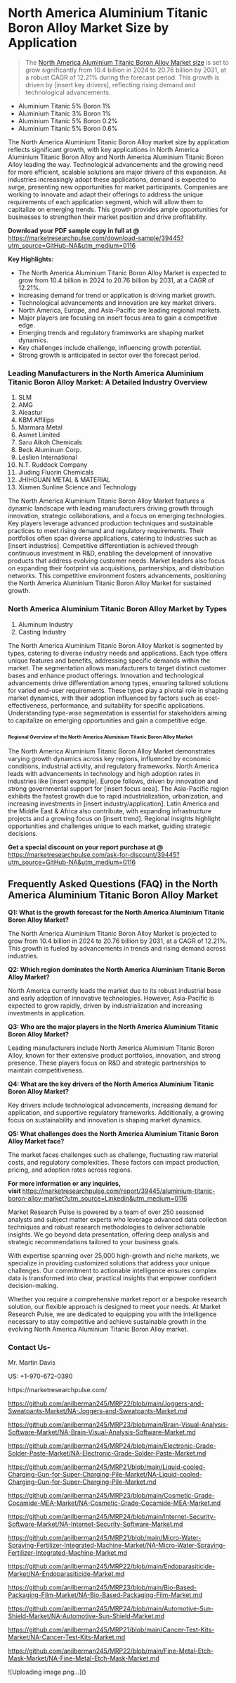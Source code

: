 <h1>North America Aluminium Titanic Boron Alloy Market&nbsp;Size by Application</h1><blockquote><p>The <a href="https://marketresearchpulse.com/download-sample/39445?utm_source=GitHub-NA&amp;utm_medium=0116">North America Aluminium Titanic Boron Alloy Market size</a> is set to grow significantly from 10.4 billion in 2024 to 20.76 billion by 2031, at a robust CAGR of 12.21% during the forecast period. This growth is driven by [insert key drivers], reflecting rising demand and technological advancements.</p></blockquote><ul><li>Aluminium Titanic 5% Boron 1% <li> Aluminium Titanic 3% Boron 1% <li> Aluminium Titanic 5% Boron 0.2% <li> Aluminium Titanic 5% Boron 0.6%</li></ul><p>The North America Aluminium Titanic Boron Alloy market size by application reflects significant growth, with key applications in North America Aluminium Titanic Boron Alloy and North America Aluminium Titanic Boron Alloy leading the way. Technological advancements and the growing need for more efficient, scalable solutions are major drivers of this expansion. As industries increasingly adopt these applications, demand is expected to surge, presenting new opportunities for market participants. Companies are working to innovate and adapt their offerings to address the unique requirements of each application segment, which will allow them to capitalize on emerging trends. This growth provides ample opportunities for businesses to strengthen their market position and drive profitability.</p><p><strong>Download your PDF sample copy in full at @ </strong><a href="https://marketresearchpulse.com/download-sample/39445?utm_source=GitHub-NA&amp;utm_medium=0116">https://marketresearchpulse.com/download-sample/39445?utm_source=GitHub-NA&amp;utm_medium=0116</a></p><p><strong>Key Highlights: </strong></p><ul><li>The North America Aluminium Titanic Boron Alloy Market is expected to grow from 10.4 billion in 2024 to 20.76 billion by 2031, at a CAGR of 12.21%.</li><li>Increasing demand for trend or application is driving market growth.</li><li>Technological advancements and innovation are key market drivers.</li><li>North America, Europe, and Asia-Pacific are leading regional markets.</li><li>Major players are focusing on insert focus area to gain a competitive edge.</li><li>Emerging trends and regulatory frameworks are shaping market dynamics.</li><li>Key challenges include challenge, influencing growth potential.</li><li>Strong growth is anticipated in sector over the forecast period.</li></ul><h3>Leading Manufacturers in the North America Aluminium Titanic Boron Alloy Market: A Detailed Industry Overview</h3><ol><li>SLM</li><li>AMG</li><li>Aleastur</li><li>KBM Affilips</li><li>Marmara Metal</li><li>Asmet Limited</li><li>Saru Aikoh Chemicals</li><li>Beck Aluminum Corp.</li><li>Leslion International</li><li>N.T. Ruddock Company</li><li>Jiuding Fluorin Chemicals</li><li>JHIHGUAN METAL & MATERIAL</li><li>Xiamen Sunline Science and Technology</li></ol><div class="flex max-w-full flex-col flex-grow"><div class="min-h-8 text-message flex w-full flex-col items-end gap-2 whitespace-normal break-words [.text-message+&amp;]:mt-5" dir="auto" data-message-author-role="assistant" data-message-id="fd8432e4-4910-450d-b182-61b7bfb0a01f" data-message-model-slug="gpt-4o"><div class="flex w-full flex-col gap-1 empty:hidden first:pt-[3px]"><div class="markdown prose w-full break-words dark:prose-invert light"><p>The North America Aluminium Titanic Boron Alloy Market features a dynamic landscape with leading manufacturers driving growth through innovation, strategic collaborations, and a focus on emerging technologies. Key players leverage advanced production techniques and sustainable practices to meet rising demand and regulatory requirements. Their portfolios often span diverse applications, catering to industries such as [insert industries]. Competitive differentiation is achieved through continuous investment in R&amp;D, enabling the development of innovative products that address evolving customer needs. Market leaders also focus on expanding their footprint via acquisitions, partnerships, and distribution networks. This competitive environment fosters advancements, positioning the North America Aluminium Titanic Boron Alloy Market for sustained growth.</p></div></div></div></div><h3>North America Aluminium Titanic Boron Alloy Market by Types</h3><ol><li>Aluminum Industry <li> Casting Industry</li></ol><div class="flex max-w-full flex-col flex-grow"><div class="min-h-8 text-message flex w-full flex-col items-end gap-2 whitespace-normal break-words [.text-message+&amp;]:mt-5" dir="auto" data-message-author-role="assistant" data-message-id="084470be-0bb7-4664-bddf-5156b4f41249" data-message-model-slug="gpt-4o-mini"><div class="flex w-full flex-col gap-1 empty:hidden first:pt-[3px]"><div class="markdown prose w-full break-words dark:prose-invert light"><p>The North America Aluminium Titanic Boron Alloy Market is segmented by types, catering to diverse industry needs and applications. Each type offers unique features and benefits, addressing specific demands within the market. The segmentation allows manufacturers to target distinct customer bases and enhance product offerings. Innovation and technological advancements drive differentiation among types, ensuring tailored solutions for varied end-user requirements. These types play a pivotal role in shaping market dynamics, with their adoption influenced by factors such as cost-effectiveness, performance, and suitability for specific applications. Understanding type-wise segmentation is essential for stakeholders aiming to capitalize on emerging opportunities and gain a competitive edge.</p></div></div></div></div><h3><span style="font-size: 11px;">Regional Overview of the North America Aluminium Titanic Boron Alloy Market</span></h3><div class="flex max-w-full flex-col flex-grow"><div class="min-h-8 text-message flex w-full flex-col items-end gap-2 whitespace-normal break-words [.text-message+&amp;]:mt-5" dir="auto" data-message-author-role="assistant" data-message-id="e9038762-ce64-4e30-91c9-9bd413514231" data-message-model-slug="gpt-4o-mini"><div class="flex w-full flex-col gap-1 empty:hidden first:pt-[3px]"><div class="markdown prose w-full break-words dark:prose-invert light"><p>The North America Aluminium Titanic Boron Alloy Market demonstrates varying growth dynamics across key regions, influenced by economic conditions, industrial activity, and regulatory frameworks. North America leads with advancements in technology and high adoption rates in industries like [insert example]. Europe follows, driven by innovation and strong governmental support for [insert focus area]. The Asia-Pacific region exhibits the fastest growth due to rapid industrialization, urbanization, and increasing investments in [insert industry/application]. Latin America and the Middle East &amp; Africa also contribute, with expanding infrastructure projects and a growing focus on [insert trend]. Regional insights highlight opportunities and challenges unique to each market, guiding strategic decisions.</p></div></div></div></div><p><strong>Get a special discount on your report purchase at @ </strong><a href="https://marketresearchpulse.com/ask-for-discount/39445?utm_source=GitHub-NA&amp;utm_medium=0116">https://marketresearchpulse.com/ask-for-discount/39445?utm_source=GitHub-NA&amp;utm_medium=0116</a></p><h2>Frequently Asked Questions (FAQ) in the North America Aluminium Titanic Boron Alloy Market</h2><p><strong>Q1: What is the growth forecast for the North America Aluminium Titanic Boron Alloy Market?</strong></p><p>The North America Aluminium Titanic Boron Alloy Market is projected to grow from 10.4 billion in 2024 to 20.76 billion by 2031, at a CAGR of 12.21%. This growth is fueled by advancements in trends and rising demand across industries.</p><p><strong>Q2: Which region dominates the North America Aluminium Titanic Boron Alloy Market?</strong></p><p>North America currently leads the market due to its robust industrial base and early adoption of innovative technologies. However, Asia-Pacific is expected to grow rapidly, driven by industrialization and increasing investments in application.</p><p><strong>Q3: Who are the major players in the North America Aluminium Titanic Boron Alloy Market?</strong></p><p>Leading manufacturers include North America Aluminium Titanic Boron Alloy, known for their extensive product portfolios, innovation, and strong presence. These players focus on R&amp;D and strategic partnerships to maintain competitiveness.</p><p><strong>Q4: What are the key drivers of the North America Aluminium Titanic Boron Alloy Market?</strong></p><p>Key drivers include technological advancements, increasing demand for application, and supportive regulatory frameworks. Additionally, a growing focus on sustainability and innovation is shaping market dynamics.</p><p><strong>Q5: What challenges does the North America Aluminium Titanic Boron Alloy Market face?</strong></p><p>The market faces challenges such as challenge, fluctuating raw material costs, and regulatory complexities. These factors can impact production, pricing, and adoption rates across regions.</p><p><strong>For more information or any inquiries, visit&nbsp;</strong><a href="https://marketresearchpulse.com/report/39445/aluminium-titanic-boron-alloy-market?utm_source=Linkedin&utm_medium=0116">https://marketresearchpulse.com/report/39445/aluminium-titanic-boron-alloy-market?utm_source=Linkedin&utm_medium=0116</a></p><p>Market Research Pulse is powered by a team of over 250 seasoned analysts and subject matter experts who leverage advanced data collection techniques and robust research methodologies to deliver actionable insights. We go beyond data presentation, offering deep analysis and strategic recommendations tailored to your business goals.</p><p>With expertise spanning over 25,000 high-growth and niche markets, we specialize in providing customized solutions that address your unique challenges. Our commitment to actionable intelligence ensures complex data is transformed into clear, practical insights that empower confident decision-making.</p><p>Whether you require a comprehensive market report or a bespoke research solution, our flexible approach is designed to meet your needs. At Market Research Pulse, we are dedicated to equipping you with the intelligence necessary to stay competitive and achieve sustainable growth in the evolving North America Aluminium Titanic Boron Alloy market.</p><h3><strong>Contact Us-</strong></h3><p>Mr. Martin Davis</p><p>US: +1-970-672-0390</p><p>https://marketresearchpulse.com/</p><p><a href="https://github.com/anilberman245/MRP22/blob/main/Joggers-and-Sweatpants-Market/NA-Joggers-and-Sweatpants-Market.md">https://github.com/anilberman245/MRP22/blob/main/Joggers-and-Sweatpants-Market/NA-Joggers-and-Sweatpants-Market.md</a></p><p><a href="https://github.com/anilberman245/MRP23/blob/main/Brain-Visual-Analysis-Software-Market/NA-Brain-Visual-Analysis-Software-Market.md">https://github.com/anilberman245/MRP23/blob/main/Brain-Visual-Analysis-Software-Market/NA-Brain-Visual-Analysis-Software-Market.md</a></p><p><a href="https://github.com/anilberman245/MRP24/blob/main/Electronic-Grade-Solder-Paste-Market/NA-Electronic-Grade-Solder-Paste-Market.md">https://github.com/anilberman245/MRP24/blob/main/Electronic-Grade-Solder-Paste-Market/NA-Electronic-Grade-Solder-Paste-Market.md</a></p><p><a href="https://github.com/anilberman245/MRP21/blob/main/Liquid-cooled-Charging-Gun-for-Super-Charging-Pile-Market/NA-Liquid-cooled-Charging-Gun-for-Super-Charging-Pile-Market.md">https://github.com/anilberman245/MRP21/blob/main/Liquid-cooled-Charging-Gun-for-Super-Charging-Pile-Market/NA-Liquid-cooled-Charging-Gun-for-Super-Charging-Pile-Market.md</a></p><p><a href="https://github.com/anilberman245/MRP23/blob/main/Cosmetic-Grade-Cocamide-MEA-Market/NA-Cosmetic-Grade-Cocamide-MEA-Market.md">https://github.com/anilberman245/MRP23/blob/main/Cosmetic-Grade-Cocamide-MEA-Market/NA-Cosmetic-Grade-Cocamide-MEA-Market.md</a></p><p><a href="https://github.com/anilberman245/MRP24/blob/main/Internet-Security-Software-Market/NA-Internet-Security-Software-Market.md">https://github.com/anilberman245/MRP24/blob/main/Internet-Security-Software-Market/NA-Internet-Security-Software-Market.md</a></p><p><a href="https://github.com/anilberman245/MRP21/blob/main/Micro-Water-Spraying-Fertilizer-Integrated-Machine-Market/NA-Micro-Water-Spraying-Fertilizer-Integrated-Machine-Market.md">https://github.com/anilberman245/MRP21/blob/main/Micro-Water-Spraying-Fertilizer-Integrated-Machine-Market/NA-Micro-Water-Spraying-Fertilizer-Integrated-Machine-Market.md</a></p><p><a href="https://github.com/anilberman245/MRP22/blob/main/Endoparasiticide-Market/NA-Endoparasiticide-Market.md">https://github.com/anilberman245/MRP22/blob/main/Endoparasiticide-Market/NA-Endoparasiticide-Market.md</a></p><p><a href="https://github.com/anilberman245/MRP23/blob/main/Bio-Based-Packaging-Film-Market/NA-Bio-Based-Packaging-Film-Market.md">https://github.com/anilberman245/MRP23/blob/main/Bio-Based-Packaging-Film-Market/NA-Bio-Based-Packaging-Film-Market.md</a></p><p><a href="https://github.com/anilberman245/MRP24/blob/main/Automotive-Sun-Shield-Market/NA-Automotive-Sun-Shield-Market.md">https://github.com/anilberman245/MRP24/blob/main/Automotive-Sun-Shield-Market/NA-Automotive-Sun-Shield-Market.md</a></p><p><a href="https://github.com/anilberman245/MRP21/blob/main/Cancer-Test-Kits-Market/NA-Cancer-Test-Kits-Market.md">https://github.com/anilberman245/MRP21/blob/main/Cancer-Test-Kits-Market/NA-Cancer-Test-Kits-Market.md</a></p><p><a href="https://github.com/anilberman245/MRP22/blob/main/Fine-Metal-Etch-Mask-Market/NA-Fine-Metal-Etch-Mask-Market.md">https://github.com/anilberman245/MRP22/blob/main/Fine-Metal-Etch-Mask-Market/NA-Fine-Metal-Etch-Mask-Market.md</a></p>
![Uploading image.png…]()
